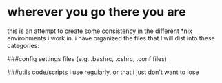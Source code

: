 # wherever you go there you are

this is an attempt to create some consistency in the different *nix environments i work in.
i have organized the files that I will dist into these categories:

###config
settings files (e.g. .bashrc, .cshrc, .conf files)

###utils
code/scripts i use regularly, or that i just don't want to lose 
